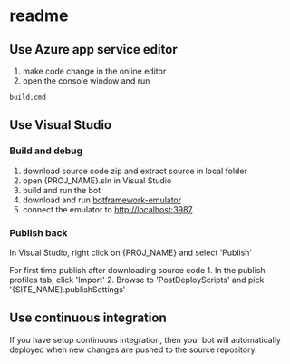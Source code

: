 # readme

## Use Azure app service editor

1. make code change in the online editor
2. open the console window and run

```text
build.cmd
```

## Use Visual Studio

### Build and debug

1. download source code zip and extract source in local folder
2. open {PROJ\_NAME}.sln in Visual Studio
3. build and run the bot
4. download and run [botframework-emulator](https://emulator.botframework.com/)
5. connect the emulator to [http://localhost:3987](http://localhost:3987)

### Publish back

In Visual Studio, right click on {PROJ\_NAME} and select 'Publish'

For first time publish after downloading source code 1. In the publish profiles tab, click 'Import' 2. Browse to 'PostDeployScripts' and pick '{SITE\_NAME}.publishSettings'

## Use continuous integration

If you have setup continuous integration, then your bot will automatically deployed when new changes are pushed to the source repository.

